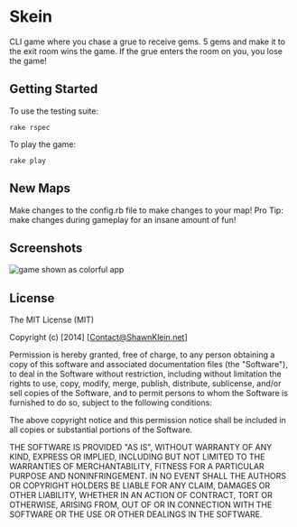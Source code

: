 
# Skein

  CLI game where you chase a grue to receive gems. 5 gems and make it to the exit room wins the game. If the grue enters the room on you, you lose the game!

## Getting Started

  To use the testing suite:

    rake rspec

  To play the game:

    rake play

## New Maps

  Make changes to the config.rb file to make changes to your map! Pro Tip: make changes during gameplay for an insane amount of fun!

## Screenshots

![game shown as colorful app](https://raw.githubusercontent.com/Carpk/sklein/master/images/Screenshot%20from%202014-10-08%2013:26:58.png)

## License

The MIT License (MIT)

Copyright (c) [2014] [Contact@ShawnKlein.net]

Permission is hereby granted, free of charge, to any person obtaining a copy
of this software and associated documentation files (the "Software"), to deal
in the Software without restriction, including without limitation the rights
to use, copy, modify, merge, publish, distribute, sublicense, and/or sell
copies of the Software, and to permit persons to whom the Software is
furnished to do so, subject to the following conditions:

The above copyright notice and this permission notice shall be included in all
copies or substantial portions of the Software.

THE SOFTWARE IS PROVIDED "AS IS", WITHOUT WARRANTY OF ANY KIND, EXPRESS OR
IMPLIED, INCLUDING BUT NOT LIMITED TO THE WARRANTIES OF MERCHANTABILITY,
FITNESS FOR A PARTICULAR PURPOSE AND NONINFRINGEMENT. IN NO EVENT SHALL THE
AUTHORS OR COPYRIGHT HOLDERS BE LIABLE FOR ANY CLAIM, DAMAGES OR OTHER
LIABILITY, WHETHER IN AN ACTION OF CONTRACT, TORT OR OTHERWISE, ARISING FROM,
OUT OF OR IN CONNECTION WITH THE SOFTWARE OR THE USE OR OTHER DEALINGS IN THE
SOFTWARE.